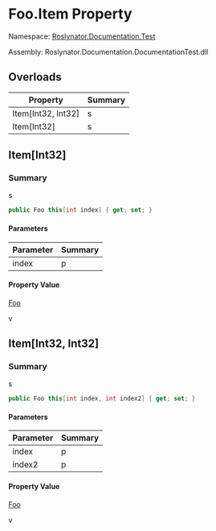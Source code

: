 # Foo\.Item Property

Namespace: [Roslynator.Documentation.Test](../../README.md)

Assembly: Roslynator\.Documentation\.DocumentationTest\.dll

## Overloads

| Property | Summary |
| -------- | ------- |
| Item\[Int32, Int32\] | s |
| Item\[Int32\] | s |

## Item\[Int32\]

### Summary

s

```csharp
public Foo this[int index] { get; set; }
```

#### Parameters

| Parameter | Summary |
| --------- | ------- |
| index | p |

#### Property Value

[Foo](../README.md)

v

## Item\[Int32, Int32\]

### Summary

s

```csharp
public Foo this[int index, int index2] { get; set; }
```

#### Parameters

| Parameter | Summary |
| --------- | ------- |
| index | p |
| index2 | p |

#### Property Value

[Foo](../README.md)

v